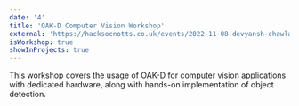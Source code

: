 ```yaml
---
date: '4'
title: 'OAK-D Computer Vision Workshop'
external: 'https://hacksocnotts.co.uk/events/2022-11-08-devyansh-chawla-oak-d-computer-vision-workshop/'
isWorkshop: true
showInProjects: true
---
```


This workshop covers the usage of OAK-D for computer vision applications with dedicated hardware, along with hands-on implementation of object detection.
